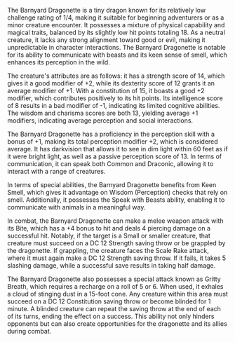 The Barnyard Dragonette is a tiny dragon known for its relatively low challenge rating of 1/4, making it suitable for beginning adventurers or as a minor creature encounter. It possesses a mixture of physical capability and magical traits, balanced by its slightly low hit points totaling 18. As a neutral creature, it lacks any strong alignment toward good or evil, making it unpredictable in character interactions. The Barnyard Dragonette is notable for its ability to communicate with beasts and its keen sense of smell, which enhances its perception in the wild.

The creature's attributes are as follows: it has a strength score of 14, which gives it a good modifier of +2, while its dexterity score of 12 grants it an average modifier of +1. With a constitution of 15, it boasts a good +2 modifier, which contributes positively to its hit points. Its intelligence score of 8 results in a bad modifier of -1, indicating its limited cognitive abilities. The wisdom and charisma scores are both 13, yielding average +1 modifiers, indicating average perception and social interactions. 

The Barnyard Dragonette has a proficiency in the perception skill with a bonus of +1, making its total perception modifier +2, which is considered average. It has darkvision that allows it to see in dim light within 60 feet as if it were bright light, as well as a passive perception score of 13. In terms of communication, it can speak both Common and Draconic, allowing it to interact with a range of creatures.

In terms of special abilities, the Barnyard Dragonette benefits from Keen Smell, which gives it advantage on Wisdom (Perception) checks that rely on smell. Additionally, it possesses the Speak with Beasts ability, enabling it to communicate with animals in a meaningful way.

In combat, the Barnyard Dragonette can make a melee weapon attack with its Bite, which has a +4 bonus to hit and deals 4 piercing damage on a successful hit. Notably, if the target is a Small or smaller creature, that creature must succeed on a DC 12 Strength saving throw or be grappled by the dragonette. If grappling, the creature faces the Scale Rake attack, where it must again make a DC 12 Strength saving throw. If it fails, it takes 5 slashing damage, while a successful save results in taking half damage.

The Barnyard Dragonette also possesses a special attack known as Gritty Breath, which requires a recharge on a roll of 5 or 6. When used, it exhales a cloud of stinging dust in a 15-foot cone. Any creature within this area must succeed on a DC 12 Constitution saving throw or become blinded for 1 minute. A blinded creature can repeat the saving throw at the end of each of its turns, ending the effect on a success. This ability not only hinders opponents but can also create opportunities for the dragonette and its allies during combat.